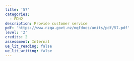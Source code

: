 ```yaml
---
title: '57'
categories:
  - FDH2
description: Provide customer service
pdf: 'https://www.nzqa.govt.nz/nqfdocs/units/pdf/57.pdf'
level: '2'
credits: 2
assessment: Internal
ue_lit_reading: false
ue_lit_writing: false
---
```


